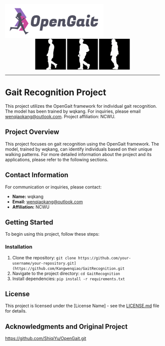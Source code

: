 <img src="./assets/logo2.png" width="320" height="110" alt="logo" />

<div align="center">
    <img src="./assets/nm.gif" width="100" height="100" alt="nm" />
    <img src="./assets/bg.gif" width="100" height="100" alt="bg" />
    <img src="./assets/cl.gif" width="100" height="100" alt="cl" />
</div>

------------------------------------------

# Gait Recognition Project

This project utilizes the OpenGait framework for individual gait recognition. The model has been trained by wqkang. For inquiries, please email wenqiaokang@outlook.com. Project affiliation: NCWU.

## Project Overview
This project focuses on gait recognition using the OpenGait framework. The model, trained by wqkang, can identify individuals based on their unique walking patterns. For more detailed information about the project and its applications, please refer to the following sections.

## Contact Information
For communication or inquiries, please contact:
- **Name:** wqkang
- **Email:** wenqiaokang@outlook.com
- **Affiliation:** NCWU

## Getting Started
To begin using this project, follow these steps:

### Installation
1. Clone the repository: `git clone https://github.com/your-username/your-repository.git](https://github.com/Kangwenqiao/GaitRecognition.git`
2. Navigate to the project directory: `cd GaitRecognition`
3. Install dependencies: `pip install -r requirements.txt`

## License
This project is licensed under the [License Name] - see the [LICENSE.md](LICENSE.md) file for details.

## Acknowledgments and Original Project
https://github.com/ShiqiYu/OpenGait.git

<!-- The rest of the README file remains unchanged -->
